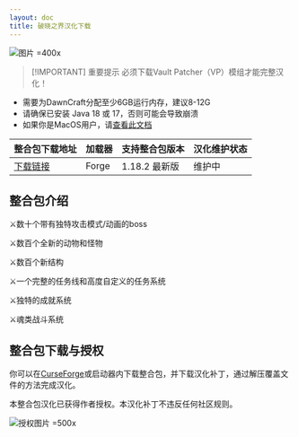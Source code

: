```yaml
---
layout: doc
title: 破晓之界汉化下载
---
```


![图片 =400x](https://media.forgecdn.net/attachments/634/417/fire-giant.png)

> [!IMPORTANT] 重要提示
> 必须下载Vault Patcher（VP）模组才能完整汉化！

- 需要为DawnCraft分配至少6GB运行内存，建议8-12G
- 请确保已安装 Java 18 或 17，否则可能会导致崩溃
- 如果你是MacOS用户，请[查看此文档](https://vmhanhuazu.lanzouo.com/Dawncraft-mac)

<DownloadLinks :methods="[
  { id: 'lanzou', text: '下载汉化', icon: '/imgs/svg/lanzou.svg', link: 'https://vmhanhuazu.lanzoui.com/s/DawnCraft-VMct' },
  { id: 'bilibili', text: '宣传片', icon: '/imgs/svg/bilibili.svg', link: 'https://www.bilibili.com/video/BV1Ju4m1T719/' },
  { id: 'bilibili', text: '汉化教程', icon: '/imgs/svg/bilibili.svg', link: 'https://www.bilibili.com/video/BV1ZU411f7FA' },
  { id: 'curseforge', text: '下载VP模组', icon: '/imgs/svg/curseforge.svg', link: 'https://www.curseforge.com/api/v1/mods/967052/files/5824540/download' },
  { id: 'lazy', text: '懒汉下载', icon: '/imgs/lazydl.png', link: 'https://vmhanhuazu.lanzoui.com/s/DawnCraft-VMct' }
]" />

| 整合包下载地址                                                       | 加载器 | 支持整合包版本 | 汉化维护状态 |
| :------------------------------------------------------------------- | :----- | :------------- | :----------- |
| [下载链接](https://www.curseforge.com/minecraft/modpacks/dawn-craft) | Forge  | 1.18.2 最新版  | 维护中       |

## 整合包介绍

⚔️数十个带有独特攻击模式/动画的boss

⚔️数百个全新的动物和怪物

⚔️数百个新结构

⚔️一个完整的任务线和高度自定义的任务系统

⚔️独特的成就系统

⚔️魂类战斗系统

## 整合包下载与授权

你可以在[CurseForge](https://www.curseforge.com/minecraft/modpacks/dawn-craft)或启动器内下载整合包，并下载汉化补丁，通过解压覆盖文件的方法完成汉化。

本整合包汉化已获得作者授权。本汉化补丁不违反任何社区规则。

![授权图片 =500x](/imgs/authorization/dawn.jpg)

<DocSupport />
